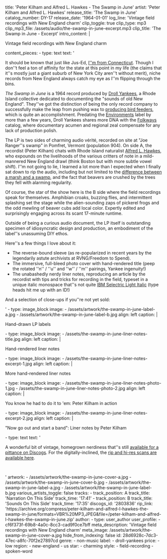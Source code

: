 title: 'Peter Kilham and Alfred L. Hawkes - The Swamp in June'
artist: 'Peter Kilham and Alfred L. Hawkes'
release_title: 'The Swamp in June'
catalog_number: DY-17
release_date: '1964-01-01'
log_line: 'Vintage field recordings with New England charm'
clip_toggle: true
clip_type: mp3
clip_mp3_file: /assets/audio/the-swamp-in-june-excerpt.mp3
clip_title: 'The Swamp in June - Excerpt'
intro_content: |
  <p>Vintage field recordings with New England charm
  </p>
content_pieces:
  -
    type: text
    text: '<p>It should be known that just like Jus-Ed, <a href="https://youtu.be/_MfBbASyZzc?t=164" target="_blank">I''m from Connecticut</a>. Though I don''t feel a ton of affinity for the state at this point in my life (the claims that it''s mostly just a giant suburb of New York City aren''t without merit), niche records from New England always catch my eye as I''m flipping through the bins.&nbsp;</p><p><i>The Swamp in June</i> is a 1964 record produced by&nbsp;<a href="https://www.discogs.com/label/106902-Droll-Yankees-Inc" target="_blank">Droll Yankees</a>, a Rhode Island collective dedicated to documenting the "sounds of old New England". They''ve got the distinction of being the only record company to successfully make the leap from pushing wax to <a href="http://drollyankees.com/" target="_blank">producing bird feeders</a>, which is quite an accomplishment. Predating the <a href="https://www.discogs.com/label/423531-Environments" target="_blank">Environments</a> label by more than a few years, Droll Yankees shares more DNA with the <a href="https://www.discogs.com/label/20694-Folkways-Records" target="_blank">Folkways</a> catalog, where documentary acumen and regional zeal compensate for any lack of production polish.&nbsp;</p><p>The LP is two sides of charming audio vérité, recorded on site at "Joe Ranger''s swamp" in Pomfret, Vermont (population 904). On side A, the recordist (Peter Kilham) chats with Rhode Island naturalist <a href="http://rinhs.org/who-we-are-what-we-do/awards/dna/alfred-l-hawkes/" target="_blank">Alfred L. Hawkes</a>, who expounds on the livelihoods of the various critters of note in a mild-mannered New England drawl (think Boston but with more subtle vowel shift). I''m not going to lie, I learned a lot more than I expected when I finally sat down to rip the audio, including but not limited to the <a href="https://beachchairscientist.com/2010/09/13/what-is-the-difference-between-a-swamp-and-a-marsh/" target="_blank">difference between a marsh and a swamp</a>, and the fact that beavers are crushed by the trees they fell with alarming regularity.&nbsp;</p><p>Of course, the star of the show here is the B side where the field recordings speak for themselves. Amphibian croaks, buzzing flies, and intermittent splashing set the stage while the alien-sounding zaps of pickerel frogs and the odd mewling of beaver cubs add local color. Expertly edited and surprisingly engaging across its scant 17-minute runtime.&nbsp;</p><p>Outside of being a curious audio document, the LP itself is outstanding specimen of idiosyncratic design and production, an embodiment of the label''s unassuming DIY ethos.&nbsp;<br></p><p>Here''s a few things I love about it:</p><ul><li>The reverse-bound sleeve (as re-popularized in recent years by the legendarily astute archivists at RVNG/Freedom to Spend).&nbsp;</li><li>The immersive, full-bleed photo cover with hand-rendered title (peep the rotated ''n'' / ''u'' and ''w'' / ''m'' pairings, Yankee ingenuity!)</li><li>The unabashedly nerdy liner notes, reproducing an article by the recordist with tips and tricks for recording in the field, typeset in a unique italic monospace that''s not quite <a href="https://fontsinuse.com/typefaces/76458/light-italic" target="_blank">IBM Selectric Light Italic</a> (type heads hit me up with an ID!)</li></ul><p>And a selection of close-ups if you''re not yet sold:</p>'
  -
    type: image_block
    image:
      - /assets/artwork/the-swamp-in-june-label-a.jpg
      - /assets/artwork/the-swamp-in-june-label-b.jpg
    align: left
    caption: |
      <p>Hand-drawn LP labels
      </p>
  -
    type: image_block
    image:
      - /assets/the-swamp-in-june-liner-notes-title.jpg
    align: left
    caption: |
      <p>Hand-rendered liner notes
      </p>
  -
    type: image_block
    image:
      - /assets/the-swamp-in-june-liner-notes-excerpt-1.jpg
    align: left
    caption: |
      <p>More hand-rendered liner notes
      </p>
  -
    type: image_block
    image:
      - /assets/the-swamp-in-june-liner-notes-photo-1.jpg
      - /assets/the-swamp-in-june-liner-notes-photo-2.jpg
    align: left
    caption: |
      <p>You know he had to do it to 'em: Peter Kilham in action
      </p>
  -
    type: image_block
    image:
      - /assets/the-swamp-in-june-liner-notes-excerpt-2.jpg
    align: left
    caption: |
      <p>"Now go out and start a band": Liner notes by Peter Kilham
      </p>
  -
    type: text
    text: '<p>A wonderful bit of vintage, homegrown nerdiness that''s still <a href="https://www.discogs.com/sell/list?master_id=516835" target="_blank">available for a pittance on Discogs</a>. For the digitally-inclined, the <a href="https://archive.org/compress/peter-kilham-and-alfred-l-hawkes-the-swamp-in-june/formats=VBR%20MP3,JPEG&amp;file=/peter-kilham-and-alfred-l-hawkes-the-swamp-in-june.zip" target="_blank">rip and hi-res scans are available here</a>.&nbsp;</p><p><br></p>'
artwork:
  - /assets/artwork/the-swamp-in-june-cover-a.jpg
  - /assets/artwork/the-swamp-in-june-cover-b.jpg
  - /assets/artwork/the-swamp-in-june-label-a.jpg
  - /assets/artwork/the-swamp-in-june-label-b.jpg
various_artists_toggle: false
tracks:
  -
    track_position: A
    track_title: 'Narration On This Side'
    track_time: '17:41'
  -
    track_position: B
    track_title: 'Sounds On This Side'
    track_time: '17:35'
discogs_id: '2803836'
rip_link: 'https://archive.org/compress/peter-kilham-and-alfred-l-hawkes-the-swamp-in-june/formats=VBR%20MP3,JPEG&file=/peter-kilham-and-alfred-l-hawkes-the-swamp-in-june.zip'
author:
  -
    type: user_author
    user_profile:
      - cf6f373f-69b8-4a0c-8cc3-cad9f0ce7bff
meta_description: 'Vintage field recordings with New England charm'
meta_image: /assets/artwork/the-swamp-in-june-cover-a.jpg
hide_from_indexing: false
id: 28d6928c-7dc3-47ec-a8fc-70f2e27897cd
genre:
  - non-music
label:
  - droll-yankees
price:
  - low
region:
  - new-england
  - us
star:
  - charming
style:
  - field-recording
  - spoken-word
